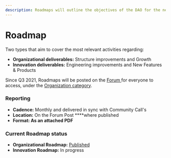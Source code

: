```yaml
---
description: Roadmaps will outline the objectives of the DAO for the next quarter or more.
---
```


# Roadmap

Two types that aim to cover the most relevant activities regarding:

* **Organizational deliverables:** Structure improvements and Growth
* **Innovation deliverables:** Engineering improvements and New Features & Products

Since Q3 2021, Roadmaps will be posted on the [Forum ](https://forum.piedao.org)for everyone to access, under the [Organization category](https://forum.piedao.org/c/organization/12).

### Reporting

* **Cadence:** Monthly and delivered in sync with Community Call's
* **Location:** On the Forum Post ****where published
* **Format: As an attached PDF**

### Current Roadmap status

* **Organizational Roadmap:** [Published](https://forum.piedao.org/t/piedao-organizational-roadmap-q3-q4-2021/978)
* **Innovation Roadmap:** In progress

